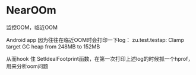 # NearOOm
监控OOM，临近OOM

Android app 因为往往在临近OOM时会打印一下log：
zu.test.testap: Clamp target GC heap from 248MB to 152MB

从而hook 住 SetIdealFootprint函数，在第一次打印上述log的时候抓一个hprof，用来分析oom问题